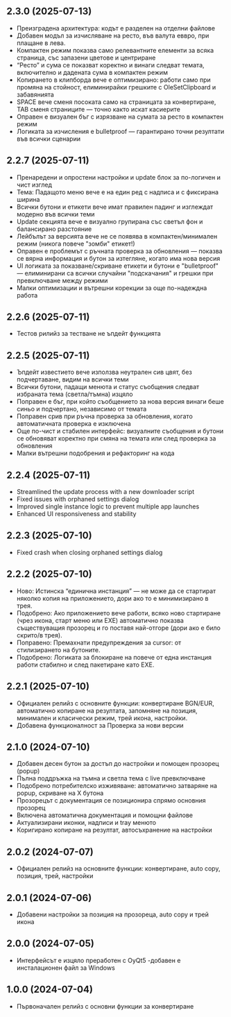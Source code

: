## 2.3.0 (2025-07-13)
- Преизградена архитектура: кодът е разделен на отделни файлове
- Добавен модъл за изчисляване на ресто, във валута еввро, при плащане в лева.
- Компактен режим показва само релевантните елементи за всяка страница, със запазени цветове и центриране
- “Ресто” и сума се показват коректно и винаги следват темата, включително и дадената сума в компактен режим
- Копирането в клипборда вече е оптимизирано: работи само при промяна на стойност, елиминирайки грешките с OleSetClipboard и забавянията
- SPACE вече сменя посоката само на страницата за конвертиране, TAB сменя страниците — точно както искат касиерите
- Оправен е визуален бъг с изрязване на сумата за ресто в компактен режим
- Логиката за изчисления е bulletproof — гарантирано точни резултати във всички сценарии

## 2.2.7 (2025-07-11)
- Пренаредени и опростени настройки и update блок за по-логичен и чист изглед
- Тема: Падащото меню вече е на един ред с надписа и с фиксирана ширина
- Всички бутони и етикети вече имат правилен падинг и изглеждат модерно във всички теми
- Update секцията вече е визуално групирана със светъл фон и балансирано разстояние
- Лейбълът за версията вече не се появява в компактен/минимален режим (никога повече "зомби" етикет!)
- Оправен е проблемът с ръчната проверка за обновления — показва се вярна информация и бутон за изтегляне, когато има нова версия
- UI логиката за показване/скриване етикети и бутони е "bulletproof" — елиминирани са всички случайни "подскачания" и грешки при превключване между режими
- Малки оптимизации и вътрешни корекции за още по-надеждна работа

## 2.2.6 (2025-07-11)
- Тестов рилийз за тестване не ъпдейт функцията

## 2.2.5 (2025-07-11)
- Ъпдейт известието вече използва неутрален сив цвят, без подчертаване, видим на всички теми
- Всички бутони, падащи менюта и статус съобщения следват избраната тема (светла/тъмна) изцяло
- Поправен е бъг, при който съобщението за нова версия винаги беше синьо и подчертано, независимо от темата
- Поправен срив при ръчна проверка за обновления, когато автоматичната проверка е изключена
- Още по-чист и стабилен интерфейс: визуалните съобщения и бутони се обновяват коректно при смяна на темата или след проверка за обновления
- Малки вътрешни подобрения и рефакторинг на кода

## 2.2.4 (2025-07-11)
- Streamlined the update process with a new downloader script
- Fixed issues with orphaned settings dialog
- Improved single instance logic to prevent multiple app launches
- Enhanced UI responsiveness and stability

## 2.2.3 (2025-07-10)
- Fixed crash when closing orphaned settings dialog

## 2.2.2 (2025-07-10)
- Ново: Истинска “единична инстанция” — не може да се стартират няколко копия на приложението, дори ако то е минимизирано в трея.
- Подобрено: Ако приложението вече работи, всяко ново стартиране (чрез икона, старт меню или EXE) автоматично показва съществуващия прозорец и го поставя най-отгоре (дори ако е било скрито/в трея).
- Поправено: Премахнати предупреждения за cursor: от стилизирането на бутоните.
- Подобрено: Логиката за блокиране на повече от една инстанция работи стабилно и след пакетиране като EXE.

## 2.2.1 (2025-07-10)
- Официален релийз с основните функции: конвертиране BGN/EUR, автоматично копиране на резултата, запомняне на позиция, минимален и класически режим, трей икона, настройки.
- Добавена функционалност за Проверка за нови версии

## 2.1.0 (2024-07-10)
- Добавен десен бутон за достъп до настройки и помощен прозорец (popup)
- Пълна поддръжка на тъмна и светла тема с live превключване
- Подобрено потребителско изживяване: автоматично затваряне на popup, скриване на X бутона
- Прозорецът с документация се позиционира спрямо основния прозорец
- Включена автоматична документация и помощни файлове
- Актуализирани иконки, надписи и tray менюто
- Коригирано копиране на резултат, автосъхранение на настройки

## 2.0.2 (2024-07-07)
- Официален релийз на основните функции: конвертиране, auto copy, позиция, трей, настройки

## 2.0.1 (2024-07-06)
- Добавени настройки за позиция на прозореца, auto copy и трей икона

## 2.0.0 (2024-07-05)
- Интерфейсът е изцяло преработен с OyQt5
-добавен е инсталационен файл за Windows

## 1.0.0 (2024-07-04)
- Първоначален релийз с основни функции за конвертиране